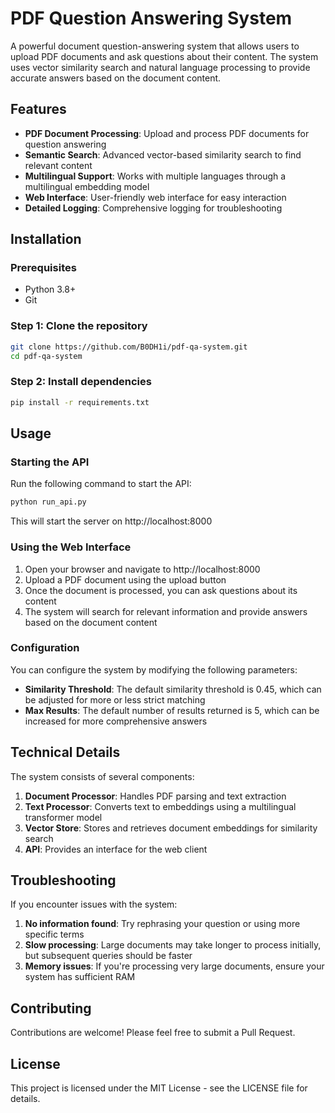 # PDF Question Answering System

A powerful document question-answering system that allows users to upload PDF documents and ask questions about their content. The system uses vector similarity search and natural language processing to provide accurate answers based on the document content.

## Features

- **PDF Document Processing**: Upload and process PDF documents for question answering
- **Semantic Search**: Advanced vector-based similarity search to find relevant content
- **Multilingual Support**: Works with multiple languages through a multilingual embedding model
- **Web Interface**: User-friendly web interface for easy interaction
- **Detailed Logging**: Comprehensive logging for troubleshooting

## Installation

### Prerequisites

- Python 3.8+
- Git

### Step 1: Clone the repository

```bash
git clone https://github.com/B0DH1i/pdf-qa-system.git
cd pdf-qa-system
```

### Step 2: Install dependencies

```bash
pip install -r requirements.txt
```

## Usage

### Starting the API

Run the following command to start the API:

```bash
python run_api.py
```

This will start the server on http://localhost:8000

### Using the Web Interface

1. Open your browser and navigate to http://localhost:8000
2. Upload a PDF document using the upload button
3. Once the document is processed, you can ask questions about its content
4. The system will search for relevant information and provide answers based on the document content

### Configuration

You can configure the system by modifying the following parameters:

- **Similarity Threshold**: The default similarity threshold is 0.45, which can be adjusted for more or less strict matching
- **Max Results**: The default number of results returned is 5, which can be increased for more comprehensive answers

## Technical Details

The system consists of several components:

1. **Document Processor**: Handles PDF parsing and text extraction
2. **Text Processor**: Converts text to embeddings using a multilingual transformer model
3. **Vector Store**: Stores and retrieves document embeddings for similarity search
4. **API**: Provides an interface for the web client

## Troubleshooting

If you encounter issues with the system:

1. **No information found**: Try rephrasing your question or using more specific terms
2. **Slow processing**: Large documents may take longer to process initially, but subsequent queries should be faster
3. **Memory issues**: If you're processing very large documents, ensure your system has sufficient RAM

## Contributing

Contributions are welcome! Please feel free to submit a Pull Request.

## License

This project is licensed under the MIT License - see the LICENSE file for details. 
